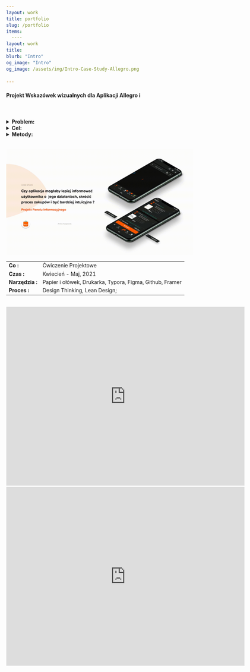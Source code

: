 ```yaml
---
layout: work
title: portfolio
slug: /portfolio
items:
  ----
layout: work
title: 
blurb: "Intro"
og_image: "Intro"
og_image: /assets/img/Intro-Case-Study-Allegro.png
      
---   
```


#### Projekt Wskazówek wizualnych dla Aplikacji Allegro  ℹ️ 
<br>
<br>

<details><summary><b>Problem:</b></summary>   Aplikacja podczas zaznaczania przez użytkownika produktów nie informuje go o zmianach, jakich dokonał. 
  <br></details>
  
<details><summary><b>Cel:</b></summary>    Zbadanie aplikacji pod względem zachowań użytkownika i zasad użyteczności + szukanie możliwośći, zaproponowanie rozwiązań. Pokazanie całego procesu UX. 
  <br></details>
  
  <details><summary><b>Metody:</b></summary>  obserwacje, wywiady, User Flow, 
Heurystyki, Persona, Model Mentalny, Analiza Konkurencji, Szkice Możliwości, Affinity Mapping Wireframy,Prototyp 

  <br></details>
  

<br>

<img src="https://raw.githubusercontent.com/AnitakasperekUX/AnitakasperekUX.github.io/main/assets/img/intro.gif">


|                                                    |                                                              |
| :------------------------------------------------- | ------------------------------------------------------------ |
| **Co :**                                           | Ćwiczenie Projektowe                                         |
| **Czas :**                                         | Kwiecień - Maj, 2021                                         |
| **Narzędzia :**                                    | Papier i ołówek, Drukarka, Typora, Figma, Github, Framer     |
| **Proces :**                                       | Design Thinking, Lean Design;                                |


<br>

<iframe style="border: 1px solid rgba(0, 0, 0, 0.1);" width="640" height="480" src="https://www.figma.com/embed?embed_host=share&url=https%3A%2F%2Fwww.figma.com%2Fproto%2Fv5nNqOrr7sCerWJbVeQzbk%2FProces-Case-Study%3Fnode-id%3D382%253A2806%26viewport%3D299%252C327%252C0.03351299837231636%26scaling%3Dscale-down%26page-id%3D381%253A1" allowfullscreen></iframe>




<iframe style="border: 1px solid rgba(0, 0, 0, 0.1)" width="640" height="480" src="https://framer.com/embed/Aplikacja-Allegro--nLpeYBWMzKAC0WOM3iV5/jVLHmIuWFpLtIeJhqjv1O7-5%3A2430jrrgncicoig" allowfullscreen></iframe>








